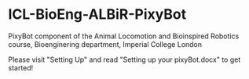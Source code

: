 # ICL-BioEng-ALBiR-PixyBot
PixyBot component of the Animal Locomotion and Bioinspired Robotics course, Bioenginering department, Imperial College London

Please visit "Setting Up" and read "Setting up your pixyBot.docx" to get started!
